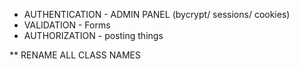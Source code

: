 
* AUTHENTICATION - ADMIN PANEL (bycrypt/ sessions/ cookies)
* VALIDATION - Forms
* AUTHORIZATION - posting things

** RENAME ALL CLASS NAMES 